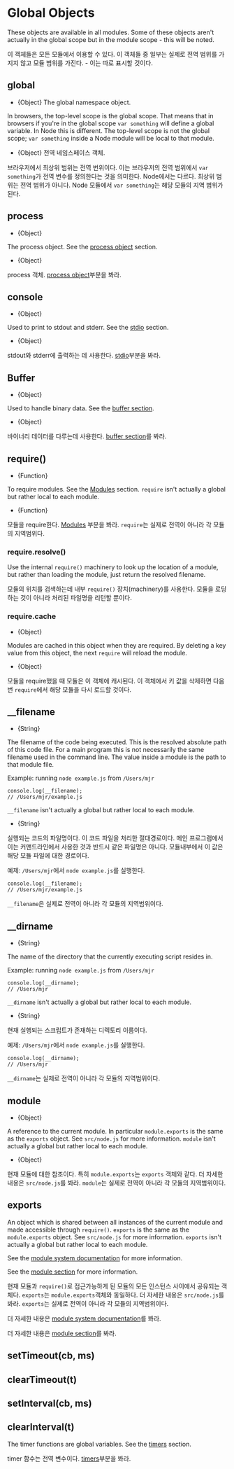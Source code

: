 # Global Objects

<!--english start-->

<!-- type=misc -->

These objects are available in all modules. Some of these objects aren't
actually in the global scope but in the module scope - this will be noted.

<!--english end-->

<!-- type=misc -->

이 객체들은 모든 모듈에서 이용할 수 있다. 이 객체들 중 일부는 실제로 전역 범위를 가지지
않고 모듈 범위를 가진다. - 이는 따로 표시할 것이다.

## global

<!--english start-->

<!-- type=global -->

* {Object} The global namespace object.

In browsers, the top-level scope is the global scope. That means that in
browsers if you're in the global scope `var something` will define a global
variable. In Node this is different. The top-level scope is not the global
scope; `var something` inside a Node module will be local to that module.

<!--english end-->

<!-- type=global -->

* {Object} 전역 네임스페이스 객체.

브라우저에서 최상위 범위는 전역 번위이다. 이는 브라우저의 전역 범위에서 `var something`가
전역 변수를 정의한다는 것을 의미한다. Node에서는 다르다. 최상위 범위는 전역 범위가 아니다.
Node 모듈에서 `var something`는 해당 모듈의 지역 범위가 된다.

## process

<!--english start-->

<!-- type=global -->

* {Object}

The process object. See the [process object](process.html#process) section.

<!--english end-->

<!-- type=global -->

* {Object}

process 객체. [process object](process.html#process)부분을 봐라.

## console

<!--english start-->

<!-- type=global -->

* {Object}

Used to print to stdout and stderr. See the [stdio](stdio.html) section.

<!--english end-->

<!-- type=global -->

* {Object}

stdout와 stderr에 출력하는 데 사용한다. [stdio](stdio.html)부분을 봐라.

## Buffer

<!--english start-->

<!-- type=global -->

* {Object}

Used to handle binary data. See the [buffer section](buffer.html).

<!--english end-->

<!-- type=global -->

* {Object}

바이너리 데이터를 다루는데 사용한다. [buffer section](buffer.html)를 봐라.

## require()

<!--english start-->

<!-- type=var -->

* {Function}

To require modules. See the [Modules](modules.html#modules) section.
`require` isn't actually a global but rather local to each module.


<!--english end-->

<!-- type=var -->

* {Function}

모듈을 require한다. [Modules](modules.html#modules) 부분을 봐라.
`require`는 실제로 전역이 아니라 각 모듈의 지역범위다.


### require.resolve()

<!--english start-->

Use the internal `require()` machinery to look up the location of a module,
but rather than loading the module, just return the resolved filename.

<!--english end-->

모듈의 위치를 검색하는데 내부 `require()` 장치(machinery)를 사용한다. 모듈을 로딩하는 
것이 아니라 처리된 파일명을 리턴할 뿐이다.

### require.cache

<!--english start-->

* {Object}

Modules are cached in this object when they are required. By deleting a key
value from this object, the next `require` will reload the module.

<!--english end-->

* {Object}

모듈을 require했을 때 모듈은 이 객체에 캐시된다. 이 객체에서 키 값을 삭제하면 다음 번
`require`에서 해당 모듈을 다시 로드할 것이다.

## __filename

<!--english start-->

<!-- type=var -->

* {String}

The filename of the code being executed.  This is the resolved absolute path
of this code file.  For a main program this is not necessarily the same
filename used in the command line.  The value inside a module is the path
to that module file.

Example: running `node example.js` from `/Users/mjr`

    console.log(__filename);
    // /Users/mjr/example.js

`__filename` isn't actually a global but rather local to each module.

<!--english end-->

<!-- type=var -->

* {String}

실행되는 코드의 파일명이다. 이 코드 파일을 처리한 절대경로이다. 메인 프로그램에서 이는
커맨드라인에서 사용한 것과 반드시 같은 파일명은 아니다. 모듈내부에서 이 값은 해당 모듈 파일에
대한 경로이다. 

예제: `/Users/mjr`에서 `node example.js`를 실행한다.

    console.log(__filename);
    // /Users/mjr/example.js

`__filename`은 실제로 전역이 아니라 각 모듈의 지역범위이다.

## __dirname

<!--english start-->

<!-- type=var -->

* {String}

The name of the directory that the currently executing script resides in.

Example: running `node example.js` from `/Users/mjr`

    console.log(__dirname);
    // /Users/mjr

`__dirname` isn't actually a global but rather local to each module.


<!--english end-->

<!-- type=var -->

* {String}

현재 실행되는 스크립트가 존재하는 디렉토리 이름이다.

예제: `/Users/mjr`에서 `node example.js`를 실행한다.

    console.log(__dirname);
    // /Users/mjr

`__dirname`는 실제로 전역이 아니라 각 모듈의 지역범위이다.


## module

<!--english start-->

<!-- type=var -->

* {Object}

A reference to the current module. In particular
`module.exports` is the same as the `exports` object. See `src/node.js`
for more information.
`module` isn't actually a global but rather local to each module.


<!--english end-->

<!-- type=var -->

* {Object}

현재 모듈에 대한 참조이다. 특히 `module.exports`는 `exports` 객체와 같다.
더 자세한 내용은 `src/node.js`를 봐라.
`module`는 실제로 전역이 아니라 각 모듈의 지역범위이다.


## exports

<!--english start-->

<!-- type=var -->

An object which is shared between all instances of the current module and
made accessible through `require()`.
`exports` is the same as the `module.exports` object. See `src/node.js`
for more information.
`exports` isn't actually a global but rather local to each module.

See the [module system documentation](modules.html) for more
information.

See the [module section](modules.html) for more information.

<!--english end-->

<!-- type=var -->

현재 모듈과 `require()`로 접근가능하게 된 모듈의 모든 인스턴스 사이에서 공유되는 객체다.
`exports`는 `module.exports`객체와 동일하다. 더 자세한 내용은 `src/node.js`를 봐라.
`exports`는 실제로 전역이 아니라 각 모듈의 지역범위이다. 

더 자세한 내용은 [module system documentation](modules.html)를 봐라.

더 자세한 내용은 [module section](modules.html)를 봐라.

## setTimeout(cb, ms)
## clearTimeout(t)
## setInterval(cb, ms)
## clearInterval(t)

<!--english start-->

<!--type=global-->

The timer functions are global variables. See the [timers](timers.html) section.

<!--english end-->

<!--type=global-->

timer 함수는 전역 변수이다. [timers](timers.html)부분을 봐라.
